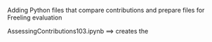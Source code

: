 Adding Python files that compare contributions and prepare files for Freeling evaluation

AssessingContributions103.ipynb ==> creates the 
